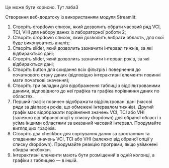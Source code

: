 Це може бути корисно. 
Тут лаба3


Створення веб-додатоку із використанням модуля Streamlit:
1. Створіть dropdown список, який дозволить обрати часовий ряд VCI, TCI, VHI для
набору даних із лабораторної роботи 2;
2. Створіть dropdown список, який дозволить вибрати область, для якої буде
виконуватись аналіз;
3. Створіть slider, який дозволить зазначити інтервал тижнів, за які відбираються дані;
4. Створіть slider, який дозволить зазначити інтервал років, за які відбираються дані;
5. Створіть button для скидання всіх фільтрів і повернення до початкового стану даних
(відповідно інтерактивні елементи повинні мати початкові значення);
6. Створіть три вкладки для відображення таблиці з відфільтрованими даними,
відповідного до неї графіка та графіка порівняння даних по областях.
7. Перший графік повинен відображати відфільтровані дані (часові ряди за діапазон
років, що обмежені інтервалом тижнів). Другий графік має відображати порівняння
значень VCI, TCI або VHI (залежно від обраної опції у списку dropdown) для обраної
області з усіма іншими областями за вказаний часовий інтервал. Продумайте
вигляд цих графіків.
8. Створіть два checkbox для сортування даних за зростанням та спаданням значень
VCI, TCI або VHI (залежно від обраної опції у списку dropdown). Продумайте реакцію
програми, якщо увімкнені обидва чекбокси.
9. Інтерактивні елементи мають бути розміщений в одній колонці, а графіки з
таблицею — в іншій.



